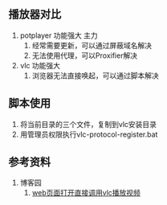 ## 播放器对比
1. potplayer 功能强大 主力
   1. 经常需要更新，可以通过屏蔽域名解决
   2. 无法使用代理，可以Proxifier解决
2. vlc 功能强大
   1. 浏览器无法直接唤起，可以通过脚本解决

## 脚本使用
1. 将当前目录的三个文件，复制到vlc安装目录
2. 用管理员权限执行vlc-protocol-register.bat

## 参考资料
1. 博客园
   1. [web页面打开直接调用vlc播放视频](https://www.cnblogs.com/wangrui38/p/13748640.html) 
